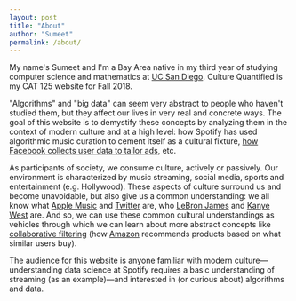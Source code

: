 ```yaml
---
layout: post
title: "About"
author: "Sumeet"
permalink: /about/
---
```


My name's Sumeet and I'm a Bay Area native in my third year of studying computer science and mathematics at [UC San Diego](https://ucsd.edu/). Culture Quantified is my CAT 125 website for Fall 2018.

"Algorithms" and "big data" can seem very abstract to people who haven't studied them, but they affect our lives in very real and concrete ways. The goal of this website is to demystify these concepts by analyzing them in the context of modern culture and at a high level: how Spotify has used algorithmic music curation to cement itself as a cultural fixture, [how Facebook collects user data to tailor ads](https://culture-quantified.github.io/2018-11-13/facebook), etc.

As participants of society, we consume culture, actively or passively. Our environment is characterized by music streaming, social media, sports and entertainment (e.g. Hollywood). These aspects of culture surround us and become unavoidable, but also give us a common understanding: we all know what [Apple Music](https://www.apple.com/music/) and [Twitter](https://twitter.com/) are, who [LeBron James](http://www.lebronjames.com/) and [Kanye West](http://www.kanyewest.com/) are. And so, we can use these common cultural understandings as vehicles through which we can learn about more abstract concepts like [collaborative filtering](https://en.wikipedia.org/wiki/Collaborative_filtering) (how [Amazon](https://www.amazon.com/) recommends products based on what similar users buy).

The audience for this website is anyone familiar with modern culture&mdash;understanding data science at Spotify requires a basic understanding of streaming (as an example)&mdash;and interested in (or curious about) algorithms and data.